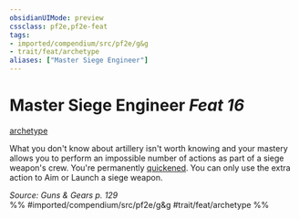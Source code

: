 ```yaml
---
obsidianUIMode: preview
cssclass: pf2e,pf2e-feat
tags:
- imported/compendium/src/pf2e/g&g
- trait/feat/archetype
aliases: ["Master Siege Engineer"]
---
```

# Master Siege Engineer  *Feat 16*  
[archetype](archetype.md)  


What you don't know about artillery isn't worth knowing and your mastery allows you to perform an impossible number of actions as part of a siege weapon's crew. You're permanently [quickened](conditions.md#Quickened). You can only use the extra action to Aim or Launch a siege weapon.

*Source: Guns & Gears p. 129*  
%% #imported/compendium/src/pf2e/g&g #trait/feat/archetype %%